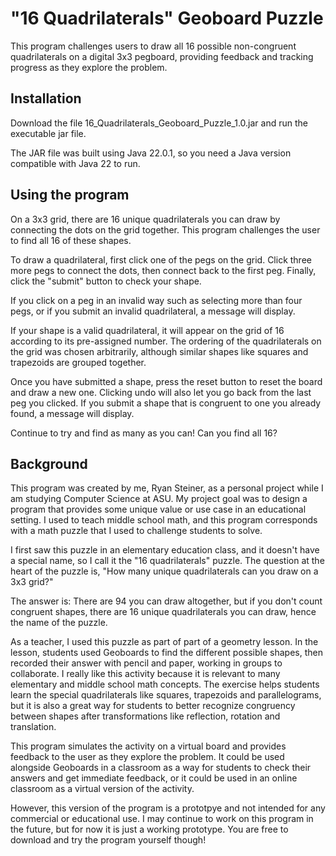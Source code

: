 # "16 Quadrilaterals" Geoboard Puzzle

This program challenges users to draw all 16 possible non-congruent quadrilaterals on a digital 3x3 pegboard, providing feedback and tracking progress as they explore the problem. 

## Installation

Download the file 16_Quadrilaterals_Geoboard_Puzzle_1.0.jar and run the executable jar file.  

The JAR file was built using Java 22.0.1, so you need a Java version compatible with Java 22 to run.

## Using the program

On a 3x3 grid, there are 16 unique quadrilaterals you can draw by connecting the dots on the grid together. This program challenges the user to find all 16 of these shapes. 

To draw a quadrilateral, first click one of the pegs on the grid. Click three more pegs to connect the dots, then connect back to the first peg. Finally, click the "submit" button to check your shape. 

If you click on a peg in an invalid way such as selecting more than four pegs, or if you submit an invalid quadrilateral, a message will display.  

If your shape is a valid quadrilateral, it will appear on the grid of 16 according to its pre-assigned number. The ordering of the quadrilaterals on the grid was chosen arbitrarily, although similar shapes like squares and trapezoids are grouped together.

Once you have submitted a shape, press the reset button to reset the board and draw a new one. Clicking undo will also let you go back from the last peg you clicked. If you submit a shape that is congruent to one you already found, a message will display. 

Continue to try and find as many as you can! Can you find all 16?

## Background

This program was created by me, Ryan Steiner, as a personal project while I am studying Computer Science at ASU. My project goal was to design a program that provides some unique value or use case in an educational setting. I used to teach middle school math, and this program corresponds with a math puzzle that I used to challenge students to solve.

I first saw this puzzle in an elementary education class, and it doesn't have a special name, so I call it the "16 quadrilaterals" puzzle. The question at the heart of the puzzle is, "How many unique quadrilaterals can you draw on a 3x3 grid?"

The answer is: There are 94 you can draw altogether, but if you don't count congruent shapes, there are 16 unique quadrilaterals you can draw, hence the name of the puzzle. 

As a teacher, I used this puzzle as part of part of a geometry lesson. In the lesson, students used Geoboards to find the different possible shapes, then recorded their answer with pencil and paper, working in groups to collaborate. I really like this activity because it is relevant to many elementary and middle school math concepts. The exercise helps students learn the special quadrilaterals like squares, trapezoids and parallelograms, but it is also a great way for students to better recognize congruency between shapes after transformations like reflection, rotation and translation.

This program simulates the activity on a virtual board and provides feedback to the user as they explore the problem. It could be used alongside Geoboards in a classroom as a way for students to check their answers and get immediate feedback, or it could be used in an online classroom as a virtual version of the activity. 

However, this version of the program is a prototpye and not intended for any commercial or educational use. I may continue to work on this program in the future, but for now it is just a working prototype. You are free to download and try the program yourself though!
